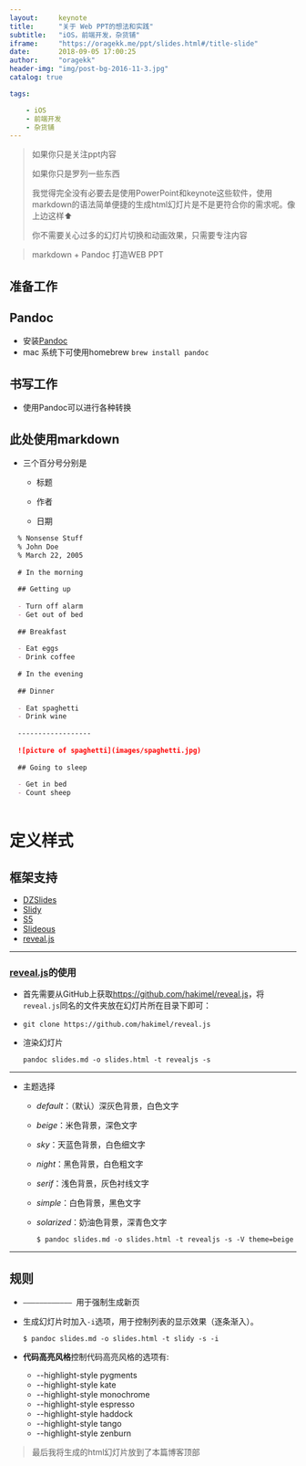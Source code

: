 ```yaml
---
layout:     keynote
title:      "关于 Web PPT的想法和实践"
subtitle:   "iOS，前端开发，杂货铺"
iframe:     "https://oragekk.me/ppt/slides.html#/title-slide"
date:       2018-09-05 17:00:25
author:     "oragekk"
header-img: "img/post-bg-2016-11-3.jpg"
catalog: true

tags:

    - iOS
    - 前端开发
    - 杂货铺 
---
```

> 如果你只是关注ppt内容
>
> 如果你只是罗列一些东西
>
> 我觉得完全没有必要去是使用PowerPoint和keynote这些软件，使用markdown的语法简单便捷的生成html幻灯片是不是更符合你的需求呢。像上边这样⬆
>
> 你不需要关心过多的幻灯片切换和动画效果，只需要专注内容

>  markdown + Pandoc 打造WEB PPT

## 准备工作

## Pandoc

 

- 安装[Pandoc](<http://johnmacfarlane.net/pandoc/installing.html>)
- mac 系统下可使用homebrew ``brew install pandoc``

 

## 书写工作

 

- 使用Pandoc可以进行各种转换



## 此处使用markdown

- 三个百分号分别是

  - 标题

  - 作者

  - 日期


```markdown
  % Nonsense Stuff 
  % John Doe
  % March 22, 2005
   
  # In the morning
   
  ## Getting up
   
  - Turn off alarm
  - Get out of bed
   
  ## Breakfast
   
  - Eat eggs
  - Drink coffee
   
  # In the evening
   
  ## Dinner
   
  - Eat spaghetti
  - Drink wine
   
  ------------------
   
  ![picture of spaghetti](images/spaghetti.jpg)
   
  ## Going to sleep
   
  - Get in bed
  - Count sheep
  
```



# 定义样式

 

## 框架支持

- [DZSlides](https://github.com/paulrouget/dzslides)
- [Slidy](http://www.w3.org/Talks/Tools/Slidy2/)
- [S5](http://meyerweb.com/eric/tools/s5/)
- [Slideous](http://goessner.net/articles/slideous/slideous.html)
- [reveal.js](http://lab.hakim.se/reveal-js)

------





### [reveal.js](http://lab.hakim.se/reveal-js)的使用

- 首先需要从GitHub上获取<https://github.com/hakimel/reveal.js>，将`reveal.js`同名的文件夹放在幻灯片所在目录下即可：

- ```shell
  git clone https://github.com/hakimel/reveal.js
  ```

- 渲染幻灯片

  ```shell
  pandoc slides.md -o slides.html -t revealjs -s
  ```

------

- 主题选择

  - *default*：（默认）深灰色背景，白色文字

  - *beige*：米色背景，深色文字

  - *sky*：天蓝色背景，白色细文字

  - *night*：黑色背景，白色粗文字

  - *serif*：浅色背景，灰色衬线文字

  - *simple*：白色背景，黑色文字

  - *solarized*：奶油色背景，深青色文字

    ```shell
    $ pandoc slides.md -o slides.html -t revealjs -s -V theme=beige
    ```

------



## 规则

- `———————————— `用于强制生成新页

- 生成幻灯片时加入`-i`选项，用于控制列表的显示效果（逐条渐入）。

  ```shell
  $ pandoc slides.md -o slides.html -t slidy -s -i
  ```

- **代码高亮风格**控制代码高亮风格的选项有: 

  - --highlight-style pygments 
  - --highlight-style kate 
  - --highlight-style monochrome 
  - --highlight-style espresso 
  - --highlight-style haddock 
  - --highlight-style tango 
  - --highlight-style zenburn





> 最后我将生成的html幻灯片放到了本篇博客顶部